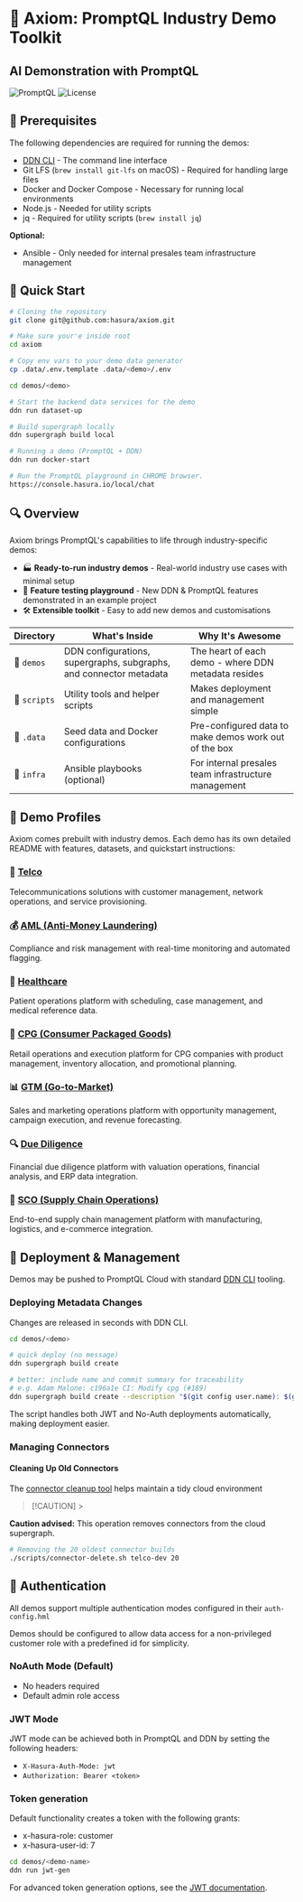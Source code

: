 # 💚 Axiom: PromptQL Industry Demo Toolkit

## AI Demonstration with PromptQL

![PromptQL](https://img.shields.io/badge/PromptQL-DDN%203.0-b6fc34)
![License](https://img.shields.io/badge/license-MIT-green)

## 🧰 Prerequisites

The following dependencies are required for running the demos:

- [DDN CLI](https://hasura.io/docs/3.0/reference/cli/installation/) - The command line interface
- Git LFS (`brew install git-lfs` on macOS) - Required for handling large files
- Docker and Docker Compose - Necessary for running local environments
- Node.js - Needed for utility scripts
- jq - Required for utility scripts (`brew install jq`)

**Optional:**

- Ansible - Only needed for internal presales team infrastructure management

## 🏁 Quick Start

```bash
# Cloning the repository
git clone git@github.com:hasura/axiom.git

# Make sure your'e inside root
cd axiom

# Copy env vars to your demo data generator
cp .data/.env.template .data/<demo>/.env

cd demos/<demo>

# Start the backend data services for the demo
ddn run dataset-up

# Build supergraph locally
ddn supergraph build local

# Running a demo (PromptQL + DDN)
ddn run docker-start

# Run the PromptQL playground in CHROME browser.
https://console.hasura.io/local/chat
```

## 🔍 Overview

Axiom brings PromptQL's capabilities to life through industry-specific demos:

- 🏭 **Ready-to-run industry demos** - Real-world industry use cases with minimal setup
- 🧪 **Feature testing playground** - New DDN & PromptQL features demonstrated in an example project
- 🛠️ **Extensible toolkit** - Easy to add new demos and customisations

| Directory    | What's Inside                                                      | Why It's Awesome                                      |
| ------------ | ------------------------------------------------------------------ | ----------------------------------------------------- |
| 📁 `demos`   | DDN configurations, supergraphs, subgraphs, and connector metadata | The heart of each demo - where DDN metadata resides   |
| 📁 `scripts` | Utility tools and helper scripts                                   | Makes deployment and management simple                |
| 📁 `.data`   | Seed data and Docker configurations                                | Pre-configured data to make demos work out of the box |
| 📁 `infra`   | Ansible playbooks (optional)                                       | For internal presales team infrastructure management  |

## 🌟 Demo Profiles

Axiom comes prebuilt with industry demos. Each demo has its own detailed README with features, datasets, and quickstart instructions:

### 📱 [Telco](demos/telco/README.md)

Telecommunications solutions with customer management, network operations, and service provisioning.

### 💰 [AML (Anti-Money Laundering)](demos/aml/README.md)

Compliance and risk management with real-time monitoring and automated flagging.

### 🏥 [Healthcare](demos/healthcare/README.md)

Patient operations platform with scheduling, case management, and medical reference data.

### 🛒 [CPG (Consumer Packaged Goods)](demos/cpg/README.md)

Retail operations and execution platform for CPG companies with product management, inventory allocation, and promotional planning.

### 📊 [GTM (Go-to-Market)](demos/gtm/README.md)

Sales and marketing operations platform with opportunity management, campaign execution, and revenue forecasting.

### 🔍 [Due Diligence](demos/diligence/README.md)

Financial due diligence platform with valuation operations, financial analysis, and ERP data integration.

### 👟 [SCO (Supply Chain Operations)](demos/supplychain/README.md)

End-to-end supply chain management platform with manufacturing, logistics, and e-commerce integration.

## 🌟 Deployment & Management

Demos may be pushed to PromptQL Cloud with standard [DDN CLI](https://promptql.io/docs/reference/cli/installation/) tooling.

### Deploying Metadata Changes

Changes are released in seconds with DDN CLI.

```bash
cd demos/<demo>

# quick deploy (no message)
ddn supergraph build create

# better: include name and commit summary for traceability
# e.g. Adam Malone: c196a1e CI: Modify cpg (#189)
ddn supergraph build create --description "$(git config user.name): $(git log -1 --pretty=format:'%h %s')"

```

The script handles both JWT and No-Auth deployments automatically, making deployment easier.

### Managing Connectors

#### Cleaning Up Old Connectors

The [connector cleanup tool](./scripts/connector-delete.sh) helps maintain a tidy cloud environment

> [!CAUTION] >

**Caution advised:** This operation removes connectors from the cloud supergraph.

```bash
# Removing the 20 oldest connector builds
./scripts/connector-delete.sh telco-dev 20
```

## 🔐 Authentication

All demos support multiple authentication modes configured in their `auth-config.hml`

Demos should be configured to allow data access for a non-privileged customer role with a predefined id for simplicity.

### NoAuth Mode (Default)

- No headers required
- Default admin role access

### JWT Mode

JWT mode can be achieved both in PromptQL and DDN by setting the following headers:

- `X-Hasura-Auth-Mode: jwt`
- `Authorization: Bearer <token>`

### Token generation

Default functionality creates a token with the following grants:

- x-hasura-role: customer
- x-hasura-user-id: 7

```bash
cd demos/<demo-name>
ddn run jwt-gen
```

For advanced token generation options, see the [JWT documentation](scripts/jwt/README.md).
